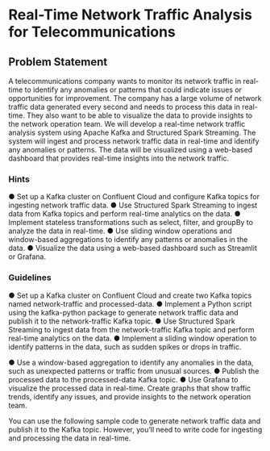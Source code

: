 # Real-Time Network Traffic Analysis for Telecommunications

## Problem Statement
A telecommunications company wants to monitor its network traffic in real-time to identify any anomalies or patterns that could indicate issues or opportunities for improvement. The company has a large volume of network traffic data generated every second and needs to process this data in real-time. They also want to be able to visualize the data to provide insights to the network operation team.
We will develop a real-time network traffic analysis system using Apache Kafka and Structured Spark Streaming. The system will ingest and process network traffic data in real-time and identify any anomalies or patterns. The data will be visualized using a web-based dashboard that provides real-time insights into the network traffic.

### Hints
● Set up a Kafka cluster on Confluent Cloud and configure Kafka topics for ingesting network traffic data.
● Use Structured Spark Streaming to ingest data from Kafka topics and perform real-time analytics on the data.
● Implement stateless transformations such as select, filter, and groupBy to analyze the data in real-time.
● Use sliding window operations and window-based aggregations to identify any patterns or anomalies in the data.
● Visualize the data using a web-based dashboard such as Streamlit or Grafana.

### Guidelines
● Set up a Kafka cluster on Confluent Cloud and create two Kafka topics named network-traffic and processed-data.
● Implement a Python script using the kafka-python package to generate network traffic data and publish it to the network-traffic Kafka topic.
● Use Structured Spark Streaming to ingest data from the network-traffic Kafka topic and perform real-time analytics on the data.
● Implement a sliding window operation to identify patterns in the data, such as sudden spikes or drops in traffic.

 ● Use a window-based aggregation to identify any anomalies in the data, such as unexpected patterns or traffic from unusual sources.
● Publish the processed data to the processed-data Kafka topic.
● Use Grafana to visualize the processed data in real-time. Create graphs that show traffic
trends, identify any issues, and provide insights to the network operation team.

You can use the following sample code to generate network traffic data and publish it to the Kafka topic. However, you’ll need to write code for ingesting and processing the data in real-time.
 
